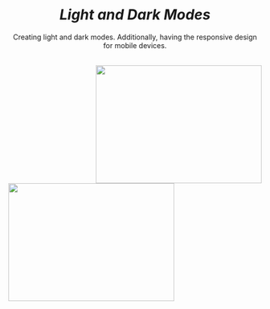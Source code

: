 <h1 align="center"><i>Light and Dark Modes</i></h1>

<p align="center">Creating light and dark modes. Additionally, having the responsive design for mobile devices.</p>
<br>

<img src="https://github.com/Kingtero17/Light-Dark-Theme/assets/110305288/29fb6467-fbac-416d-b2b9-cb54aa018217" width=330 height=235 align="right">
<img src="https://github.com/Kingtero17/Light-Dark-Theme/assets/110305288/4c587442-3d5d-4f3d-9a63-bc429c8caf3d" width=330 height=235 align="left">
